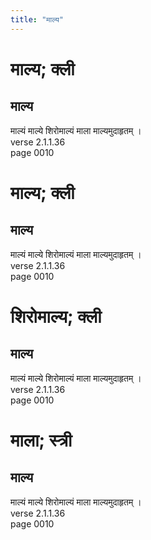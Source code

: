 ```yaml
---
title: "माल्य"
---
```


# माल्य; क्ली
## माल्य
माल्यं माल्ये शिरोमाल्यं माला माल्यमुदाहृतम् ।<br />verse 2.1.1.36<br />page 0010

# माल्य; क्ली
## माल्य
माल्यं माल्ये शिरोमाल्यं माला माल्यमुदाहृतम् ।<br />verse 2.1.1.36<br />page 0010

# शिरोमाल्य; क्ली
## माल्य
माल्यं माल्ये शिरोमाल्यं माला माल्यमुदाहृतम् ।<br />verse 2.1.1.36<br />page 0010

# माला; स्त्री
## माल्य
माल्यं माल्ये शिरोमाल्यं माला माल्यमुदाहृतम् ।<br />verse 2.1.1.36<br />page 0010

